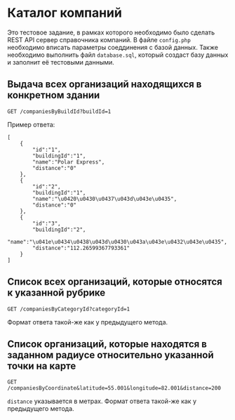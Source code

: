 # Каталог компаний

Это тестовое задание, в рамках которого необходимо было сделать REST API сервер справочника компаний. В файле `config.php` необходимо вписать параметры соеддинения с базой данных. Также необходимо выполнить файл `database.sql`, который создаст базу данных и заполнит её тестовыми данными.

## Выдача всех организаций находящихся в конкретном здании

    GET /companiesByBuildId?buildId=1

Пример ответа:

    [
        {
            "id":"1",
            "buildingId":"1",
            "name":"Polar Express",
            "distance":"0"
        },
        {
            "id":"2",
            "buildingId":"1",
            "name":"\u0420\u0430\u0437\u043d\u043e\u0435",
            "distance":"0"
        },
        {
            "id":"3",
            "buildingId":"2",
            "name":"\u041e\u0434\u0438\u043d\u0430\u043a\u043e\u0432\u043e\u0435",
            "distance":"112.26599367793361"
        }
    ]

## Список всех организаций, которые относятся к указанной рубрике

    GET /companiesByCategoryId?categoryId=1

Формат ответа такой-же как у предыдущего метода.

## Список организаций, которые находятся в заданном радиусе относительно указанной точки на карте

    GET /companiesByCoordinate&latitude=55.001&longitude=82.001&distance=200

`distance` указывается в метрах. Формат ответа такой-же как у предыдущего метода.
